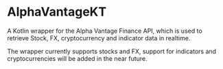 # AlphaVantageKT

A Kotlin wrapper for the Alpha Vantage Finance API, which is used to retrieve Stock, FX, cryptocurrency and indicator data in realtime.

The wrapper currently supports stocks and FX, support for indicators and cryptocurrencies will be added in the near future.
